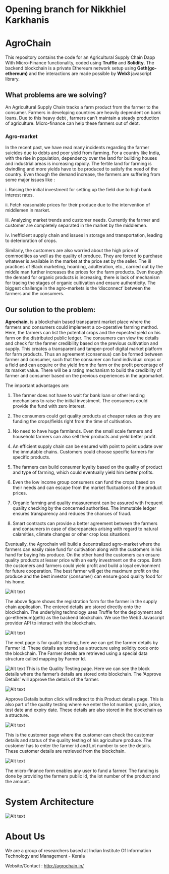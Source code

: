 # Opening branch for Nikkhiel Karkhanis
# AgroChain

This repository contains the code for an Agricultural Supply Chain Dapp With Micro-Finance functionality, coded using **Truffle** and **Solidity**. The backend blockchain is a private Ethereum network setup using **Geth(go-ethereum)** and the interactions are made possible by **Web3** javascript library.

## What problems are we solving?

An Agricultural Supply Chain tracks a farm product from the farmer to the consumer. Farmers in developing countries are heavily dependent on bank loans. Due to this heavy debt , farmers can't maintain a steady production of agriculture. Micro-finance can help these farmers out of debt.

### Agro-market

In the recent past, we have read many incidents regarding the farmer suicides due to debts and poor yield from farming. For a country like India, with the rise in population, dependency over the land for building houses and industrial areas is increasing rapidly. The fertile land for farming is dwindling and more yields have to be produced to satisfy the need of the country. Even though the demand increase, the farmers are suffering from some major issues like : 

i.	Raising the initial investment for setting up the field due to high bank interest rates.

ii.	Fetch reasonable prices for their produce due to the intervention of middlemen in market.

iii.	Analyzing market trends and customer needs. Currently the farmer and customer are completely separated in the market by the middlemen.

iv.	Inefficient supply chain and issues in storage and transportation, leading to deterioration of crops.

Similarly, the customers are also worried about the high price of commodities as well as the quality of produce. They are forced to purchase whatever is available in the market at the price set by the seller. The ill practices of Black marketing, hoarding, adulteration, etc., carried out by the middle man further increases the prices for the farm products. Even though the demand for organic products is increasing, there is lack of mechanism for tracing the stages of organic cultivation and ensure authenticity.
The biggest challenge in the agro-markets is the ‘disconnect’ between the farmers and the consumers.


## Our solution to the problem:

**Agrochain**, is a  blockchain based transparent market place where the farmers and consumers could implement a co-operative farming method. Here, the farmers can list the potential crops and the expected yield on his farm on the distributed public ledger. The consumers can view the details and check for the farmer credibility based on the previous cultivation and supply. This creates a transparent and tamper-proof digital market platform for farm products. Thus an agreement (consensus) can be formed between farmer and consumer, such that the consumer can fund individual crops or a field and can acquire or the yield from the farm or the profit percentage of its market value. There will be a rating mechanism to build the credibility of farmer and consumer based on the previous experiences in the agromarket.

The important advantages are:

1.	The farmer does not have to wait for bank loan or other lending mechanisms to raise the initial investment. The consumers could provide the fund with zero interest.

2.	The consumers could get quality products at cheaper rates as they are funding the crops/fields right from the time of cultivation. 

3.	No need to have huge farmlands. Even the small scale farmers and household farmers can also sell their products and yield better profit.

4.	An efficient supply chain can be ensured with point to point update over the immutable chains. Customers could choose specific farmers for specific products.

5.	The farmers can build consumer loyalty based on the quality of product and type of farming, which could eventually yield him better profits.

6.	Even the low income group consumers can fund the crops based on their needs and can escape from the market fluctuations of the product prices.

7.	Organic farming and quality measurement can be assured with frequent quality checking by the concerned authorities. The immutable ledger ensures transparency and reduces the chances of fraud.

8.	Smart contracts can provide a better agreement between the farmers and consumers in case of discrepancies arising with regard to natural calamities, climate changes or other crop loss situations

Eventually, the Agrochain will build a decentralized agro-market where the farmers can easily raise fund for cultivation along with the customers in his hand for buying his produce. On the other hand the customers can ensure quality products at lesser price with an early investment on the crops. Both the customers and farmers could yield profit and build a loyal environment for future cooperation. The best farmer will get the maximum profit on the produce and the best investor (consumer) can ensure good quality food for his home.


![Alt text](https://github.com/nikhilvc1990/AgriChain/blob/master/screenshots/Farmer%20Registration%20Page.PNG?raw=true "Farmer Registration")

The above figure shows the registration form for the farmer in the supply chain application. The entered details are stored directly onto the blockchain. The underlying technology uses Truffle for the deployment and go-ethereum(geth) as the backend blockchain. We use the Web3 Javascript provider API to interact with the blockchain.

![Alt text](https://github.com/nikhilvc1990/AgriChain/blob/master/screenshots/Quality.PNG?raw=true "Farmer Registration")

The next page is for quality testing, here we can get the farmer details by Farmer Id. These details are stored as a structure using solidity code onto the blockchain. The Farmer details are retrieved using a special data structure called mapping by Farmer Id. 

![Alt text](https://github.com/nikhilvc1990/AgriChain/blob/master/screenshots/View%20Blocks.PNG?raw=true "Quality Testing")
This is the Quality Testing page.
Here we can see the block details where the farmer’s details are stored onto blockchain. The ‘Approve Details’ will approve the details of the farmer.

![Alt text](https://github.com/nikhilvc1990/AgriChain/blob/master/screenshots/QualityTestingProduct.PNG?raw=true "Product Testing")

Approve Details button click will redirect to this Product details page. This is also part of the quality testing where we enter the lot number, grade, price, test date and expiry date. These details are also stored in the blockchain as a structure.

![Alt text](https://github.com/nikhilvc1990/AgriChain/blob/master/screenshots/CustomerDetails.PNG?raw=true "Customer Details")

This is the customer page where the customer can check the customer details and status of the quality testing of his agriculture produce. The customer has to enter the farmer id and Lot number to see the details. These customer details are retrieved from the blockchain.

![Alt text](https://github.com/nikhilvc1990/AgriChain/blob/master/screenshots/Micro-Finance.PNG?raw=true "Micro-Finance")

The micro-finance form enables any user to fund a farmer. The funding is done by providing the farmers public id, the lot number of the product and the amount.

# System Architecture


![Alt text](https://github.com/nikhilvc1990/AgriChain/blob/master/screenshots/AgriChain.jpg?raw=true "Flow Chart")



# About Us

We are a group of researchers based at Indian Institute Of Information Technology and Management - Kerala

Website/Contact : http://agrochain.in/

